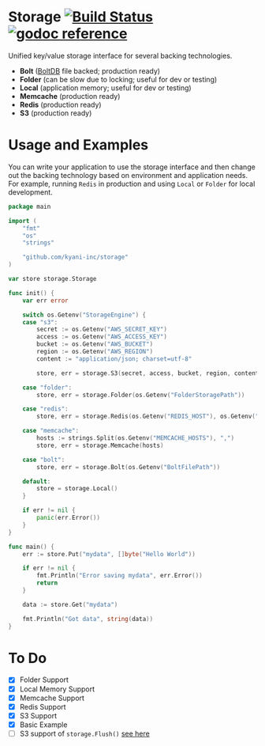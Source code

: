 # Storage [![Build Status](https://travis-ci.org/kyani-inc/storage.svg)](https://travis-ci.org/kyani-inc/storage)&nbsp;[![godoc reference](https://godoc.org/github.com/kyani-inc/storage?status.png)](https://godoc.org/github.com/kyani-inc/storage)

Unified key/value storage interface for several backing technologies.

- **Bolt** ([BoltDB](https://github.com/boltdb/bolt) file backed; production ready)
- **Folder** (can be slow due to locking; useful for dev or testing)
- **Local** (application memory; useful for dev or testing)
- **Memcache** (production ready)
- **Redis** (production ready)
- **S3** (production ready)

# Usage and Examples

You can write your application to use the storage interface and then change out the backing technology based on 
environment and application needs. For example, running `Redis` in production and using `Local` or `Folder` for 
local development.

```go
package main

import (
	"fmt"
	"os"
	"strings"

	"github.com/kyani-inc/storage"
)

var store storage.Storage

func init() {
	var err error

	switch os.Getenv("StorageEngine") {
	case "s3":
		secret := os.Getenv("AWS_SECRET_KEY")
		access := os.Getenv("AWS_ACCESS_KEY")
		bucket := os.Getenv("AWS_BUCKET")
		region := os.Getenv("AWS_REGION")
		content := "application/json; charset=utf-8"

		store, err = storage.S3(secret, access, bucket, region, content)

	case "folder":
		store, err = storage.Folder(os.Getenv("FolderStoragePath"))

	case "redis":
		store, err = storage.Redis(os.Getenv("REDIS_HOST"), os.Getenv("REDIS_PORT"))

	case "memcache":
		hosts := strings.Split(os.Getenv("MEMCACHE_HOSTS"), ",")
		store, err = storage.Memcache(hosts)

	case "bolt":
		store, err = storage.Bolt(os.Getenv("BoltFilePath"))

	default:
		store = storage.Local()
	}

	if err != nil {
		panic(err.Error())
	}
}

func main() {
	err := store.Put("mydata", []byte("Hello World"))

	if err != nil {
		fmt.Println("Error saving mydata", err.Error())
		return
	}

	data := store.Get("mydata")

	fmt.Println("Got data", string(data))
}
```

# To Do

- [x] Folder Support
- [x] Local Memory Support
- [x] Memcache Support
- [x] Redis Support
- [x] S3 Support
- [x] Basic Example
- [ ] S3 support of `storage.Flush()` [see here](s3/s3.go#L68)
